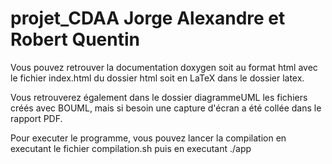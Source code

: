 # projet_CDAA Jorge Alexandre et Robert Quentin
Vous pouvez retrouver la documentation doxygen soit au format html avec le fichier index.html du dossier html soit en LaTeX dans le dossier latex.

Vous retrouverez également dans le dossier diagrammeUML les fichiers créés avec BOUML, mais si besoin une capture d'écran a été collée dans le rapport PDF.

Pour executer le programme, vous pouvez lancer la compilation en executant le fichier compilation.sh puis en executant ./app
